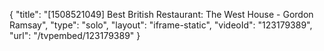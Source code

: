 {
    "title": "[1508521049] Best British Restaurant: The West House - Gordon Ramsay",
    "type": "solo",
    "layout": "iframe-static",
    "videoId": "123179389",
    "url": "\/tvpembed\/123179389"
}